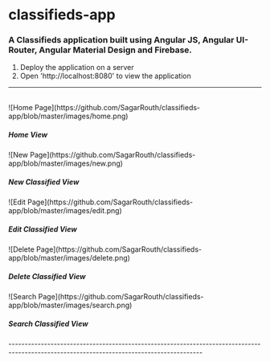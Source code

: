 # classifieds-app
<h3>A Classifieds application built using Angular JS, Angular UI-Router, Angular Material Design and Firebase.</h3>

1. Deploy the application on a server
2. Open 'http://localhost:8080' to view the application
------------------------------------------------------------------------------------------------------------------------------------------
<br>
![Home Page](https://github.com/SagarRouth/classifieds-app/blob/master/images/home.png)
<br>
  <h5><b>Home View</b></h5>
![New Page](https://github.com/SagarRouth/classifieds-app/blob/master/images/new.png)
<br>
  <h5><b>New Classified View</b></h5>
![Edit Page](https://github.com/SagarRouth/classifieds-app/blob/master/images/edit.png)
<br>
  <h5><b>Edit Classified View</b></h5>
![Delete Page](https://github.com/SagarRouth/classifieds-app/blob/master/images/delete.png)
<br>
  <h5><b>Delete Classified View</b></h5>
![Search Page](https://github.com/SagarRouth/classifieds-app/blob/master/images/search.png)
<br>
  <h5><b>Search Classified View</b></h5>
------------------------------------------------------------------------------------------------------------------------------------------
